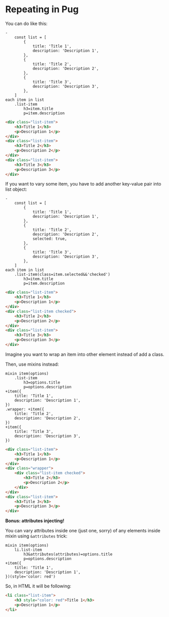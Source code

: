 # Repeating in Pug

You can do like this:

```pug
-
	const list = [
		{
			title: 'Title 1',
			description: 'Description 1',
		},
		{
			title: 'Title 2',
			description: 'Description 2',
		},
		{
			title: 'Title 3',
			description: 'Description 3',
		},
	]
each item in list
	.list-item
		h3=item.title
		p=item.description
```

```html
<div class="list-item">
	<h3>Title 1</h3>
	<p>Description 1</p>
</div>
<div class="list-item">
	<h3>Title 2</h3>
	<p>Description 2</p>
</div>
<div class="list-item">
	<h3>Title 3</h3>
	<p>Description 3</p>
</div>
```

If you want to vary some item, you have to add another key-value pair into list object:

```pug
-
	const list = [
		{
			title: 'Title 1',
			description: 'Description 1',
		},
		{
			title: 'Title 2',
			description: 'Description 2',
			selected: true,
		},
		{
			title: 'Title 3',
			description: 'Description 3',
		},
	]
each item in list
	.list-item(class=item.selected&&'checked')
		h3=item.title
		p=item.description
```

```html
<div class="list-item">
	<h3>Title 1</h3>
	<p>Description 1</p>
</div>
<div class="list-item checked">
	<h3>Title 2</h3>
	<p>Description 2</p>
</div>
<div class="list-item">
	<h3>Title 3</h3>
	<p>Description 3</p>
</div>
```

Imagine you want to wrap an item into other element instead of add a class.

Then, use mixins instead:

```pug
mixin item(options)
	.list-item
		h3=options.title
		p=options.description
+item({
	title: 'Title 1',
	description: 'Description 1',
})
.wrapper: +item({
	title: 'Title 2',
	description: 'Description 2',
})
+item({
	title: 'Title 3',
	description: 'Description 3',
})
```

```html
<div class="list-item">
	<h3>Title 1</h3>
	<p>Description 1</p>
</div>
<div class="wrapper">
	<div class="list-item checked">
		<h3>Title 2</h3>
		<p>Description 2</p>
	</div>
</div>
<div class="list-item">
	<h3>Title 3</h3>
	<p>Description 3</p>
</div>
```

**Bonus: attributes injecting!**

You can vary attributes inside one (just one, sorry) of any elements inside mixin using `&attributes` trick:

```pug
mixin item(options)
	li.list-item
		h3&attributes(attributes)=options.title
		p=options.description
+item({
	title: 'Title 1',
	description: 'Description 1',
})(style='color: red')
```

So, in HTML it will be following:

```html
<li class="list-item">
	<h3 style="color: red">Title 1</h3>
	<p>Description 1</p>
</li>
```
